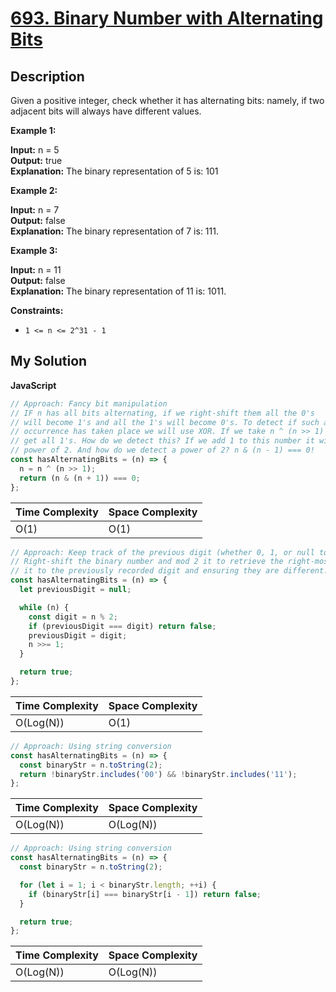 # [693. Binary Number with Alternating Bits](https://leetcode.com/problems/binary-number-with-alternating-bits)

## Description

Given a positive integer, check whether it has alternating bits: namely, if two adjacent bits will always have different values.

**Example 1:**

**Input:** n = 5  
**Output:** true  
**Explanation:** The binary representation of 5 is: 101

**Example 2:**

**Input:** n = 7  
**Output:** false  
**Explanation:** The binary representation of 7 is: 111.

**Example 3:**

**Input:** n = 11  
**Output:** false  
**Explanation:** The binary representation of 11 is: 1011.

**Constraints:**

- `1 <= n <= 2^31 - 1`

## My Solution

**JavaScript**

```js
// Approach: Fancy bit manipulation
// IF n has all bits alternating, if we right-shift them all the 0's
// will become 1's and all the 1's will become 0's. To detect if such an
// occurrence has taken place we will use XOR. If we take n ^ (n >> 1) we should
// get all 1's. How do we detect this? If we add 1 to this number it will become a
// power of 2. And how do we detect a power of 2? n & (n - 1) === 0!
const hasAlternatingBits = (n) => {
  n = n ^ (n >> 1);
  return (n & (n + 1)) === 0;
};
```

| Time Complexity | Space Complexity |
| --------------- | ---------------- |
| O(1)            | O(1)             |

```js
// Approach: Keep track of the previous digit (whether 0, 1, or null to start).
// Right-shift the binary number and mod 2 it to retrieve the right-most digit, comparing
// it to the previously recorded digit and ensuring they are different.
const hasAlternatingBits = (n) => {
  let previousDigit = null;

  while (n) {
    const digit = n % 2;
    if (previousDigit === digit) return false;
    previousDigit = digit;
    n >>= 1;
  }

  return true;
};
```

| Time Complexity | Space Complexity |
| --------------- | ---------------- |
| O(Log(N))       | O(1)             |

```js
// Approach: Using string conversion
const hasAlternatingBits = (n) => {
  const binaryStr = n.toString(2);
  return !binaryStr.includes('00') && !binaryStr.includes('11');
};
```

| Time Complexity | Space Complexity |
| --------------- | ---------------- |
| O(Log(N))       | O(Log(N))        |

```js
// Approach: Using string conversion
const hasAlternatingBits = (n) => {
  const binaryStr = n.toString(2);

  for (let i = 1; i < binaryStr.length; ++i) {
    if (binaryStr[i] === binaryStr[i - 1]) return false;
  }

  return true;
};
```

| Time Complexity | Space Complexity |
| --------------- | ---------------- |
| O(Log(N))       | O(Log(N))        |
